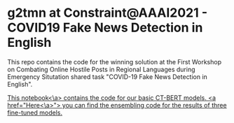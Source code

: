 # g2tmn at Constraint@AAAI2021 - COVID19 Fake News Detection in English

This repo contains the code for the winning solution at the First Workshop on Combating Online Hostile Posts in Regional Languages during Emergency Situtation shared task "COVID-19 Fake News Detection in English".

<a href="https://github.com/oldaandozerskaya/covid_news/blob/main/aaai_CT_BERT.ipynb">This notebook<\a> contains the code for our basic CT-BERT models. <a href="<a href="https://github.com/oldaandozerskaya/covid_news/blob/main/aaai_CT_BERT.ipynb">Here<\a>"> you can find the ensembling code for the results of three fine-tuned models.
  
 
